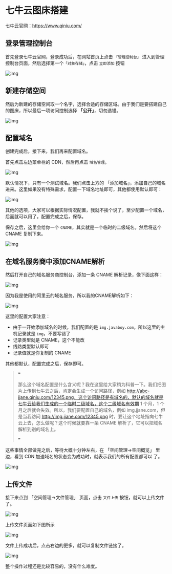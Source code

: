 # 七牛云图床搭建

七牛云官网：https://www.qiniu.com/



## 登录管理控制台

首先登录七牛云官网，登录成功后，在网站首页上点击 `「管理控制台」` 进入到管理控制台页面，然后选择第一个`「对象存储」`，点击 `立即添加` 按钮

![img](./assets/qiniu_add_oss.png)



## 新建存储空间

然后为新建的存储空间取一个名字，选择合适的存储区域。由于我们是要搭建自己的图床，所以最后一项访问控制选择  **「公开」**，切勿选错。

![img](./assets/qiuniu_create_bucket.png)

## 配置域名

创建完成后，接下来，我们再来配置域名。

首先点击左边菜单栏的 CDN，然后再点击 `域名管理`。

![img](./assets/qiniu_cdn.png)

默认情况下，只有一个测试域名。我们点击上方的 「添加域名」，添加自己的域名进来。这里如果没有特殊需求，配置一下域名地址即可，其他都使用默认即可：

![img](./assets/qiniu_create_domain.png)

其他的选项，大家可以根据实际情况配置，我就不挨个说了，至少配置一个域名，后面就可以用了。配置完成之后，保存。



保存之后，这里会给你一个 `CNAME`，其实就是一个临时的二级域名。然后将这个 CNAME 复制下来。

![img](https://mmbiz.qpic.cn/mmbiz_png/GvtDGKK4uYnNicMkZQ9AgyA7c52OmXK7rHbXtYeTibHguuEQMBXYUaQgyNL8uahwia8FqJZszazpmN4XAicdZKOysQ/640?wx_fmt=png&tp=webp&wxfrom=5&wx_lazy=1&wx_co=1)



## 在域名服务商中添加CNAME解析

然后打开自己的域名服务商控制台，添加一条 CNAME 解析记录，像下面这样：

![img](./assets/qiniu_cname_config.png)

因为我是使用的阿里云的域名服务，所以我的CNAME解析如下：

![img](./assets/qiniu_cname_config_aliyun.png)

这里的配置大家注意：

- 由于一开始添加域名的时候，我们配置的是 `img.javaboy.com`，所以这里的主机记录就是 `img`，不要写错了
- 记录类型就是 CNAME，这个不能改
- 线路类型默认即可
- 记录值就是你复制的 CNAME

其他都默认，配置完成之后，保存即可。

> ❝
>
> 那么这个域名配置是什么含义呢？我在这里给大家稍为科普一下。我们把图片上传到七牛云之后，肯定会生成一个访问路径，例如 http://abc-jjane.qiniu.com/12345.png，这个访问路径是有域名的，默认的域名就是七牛云给我们生成的一个临时二级域名，这个二级域名有效期 1 个月，1 个月之后就会失效。所以，我们要配置自己的域名，例如 img.jjane.com，但是当我访问 http://img.jjane.com/12345.png 时，要让这个地址指向七牛云上去，怎么做呢？这个时候就要靠一条 CNAME 解析了，它可以把域名解析到别的域名上。
>
> ❞

这些事情全部做完之后，等待大概十分钟左右，在 「空间管理->空间概览」 里边，看到 CDN 加速域名的状态变为成功时，就表示我们的所有配置都可以 了。

![img](./assets/qiniu_cname_success.png)



## 上传文件

接下来点到 「空间管理->文件管理」 页面，点击 `文件上传` 按钮，就可以上传文件了。

![img](./assets/qiniu_upload_file_mange.png)

上传文件页面如下图所示

![img](./assets/qiniu_upload_file.png)

文件上传成功后，点击右边的更多，就可以复制文件链接了。

![img](./assets/qiniu_upload_file_list.png)

整个操作过程还是比较容易的，没有什么难度。